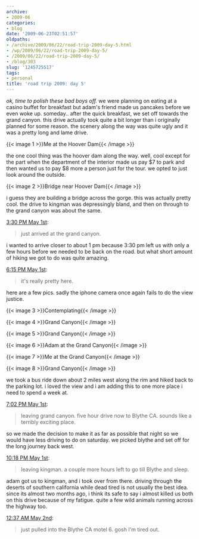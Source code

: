 ```yaml
---
archive:
- 2009-06
categories:
- blog
date: '2009-06-23T02:51:57'
oldpaths:
- /archive/2009/06/22/road-trip-2009-day-5.html
- /wp/2009/06/22/road-trip-2009-day-5/
- /2009/06/22/road-trip-2009-day-5/
- /blog/303
slug: '1245725517'
tags:
- personal
title: 'road trip 2009: day 5'
---
```


_ok, time to polish these bad boys off._ we were planning on eating at
a casino buffet for breakfast but adam's friend made us pancakes before we
even woke up. someday.. after the quick breakfast, we set off towards the
grand canyon. this drive actually took quite a bit longer than
i originally planned for some reason. the scenery along the way was quite
ugly and it was a pretty long and lame drive.

{{< image 1 >}}Me at the Hoover Dam{{< /image >}}

the one cool thing was the hoover dam along the way. well, cool except for
the part when the department of the interior made us pay $7 to park and
then wanted us to pay $8 more a person just for the tour. we opted to just
look around the outside.

{{< image 2 >}}Bridge near Hoover Dam{{< /image >}}

i guess they are building a bridge across the gorge. this was actually
pretty cool. the drive to kingman was depressingly bland, and then on
through to the grand canyon was about the same.

[3:30 PM May 1st][3]:

> just arrived at the grand canyon.

i wanted to arrive closer to about 1 pm because 3:30 pm left us with only
a few hours before we needed to be back on the road. but what short amount
of hiking we got to do was quite amazing.

[6:15 PM May 1st][4]:

> it's really pretty here.

here are a few pics. sadly the iphone camera once again fails to do the
view justice.

{{< image 3 >}}Contemplating{{< /image >}}

{{< image 4 >}}Grand Canyon{{< /image >}}

{{< image 5 >}}Grand Canyon{{< /image >}}

{{< image 6 >}}Adam at the Grand Canyon{{< /image >}}

{{< image 7 >}}Me at the Grand Canyon{{< /image >}}

{{< image 8 >}}Grand Canyon{{< /image >}}

we took a bus ride down about 2 miles west along the rim and hiked back to
the parking lot. i loved the view and i am adding this to one more place
i need to spend a week at.

[7:02 PM May 1st][11]:

> leaving grand canyon. five hour drive now to Blythe CA. sounds like
> a terribly exciting place.

so we made the decision to make it as far as possible that night so we
would have less driving to do on saturday. we picked blythe and set off
for the long journey back west.

[10:18 PM May 1st][12]:

> leaving kingman. a couple more hours left to go till Blythe and sleep.

adam got us to kingman, and i took over from there. driving through the
deserts of southern california while dead tired is not usually the best
idea. since its almost two months ago, i think its safe to say i almost
killed us both on this drive because of my fatigue. quite a few wild
animals running across the highway too.

[12:37 AM May 2nd][13]:

> just pulled into the Blythe CA motel 6. gosh I'm tired out.

[3]: http://twitter.com/bismark/status/1673098197
[4]: http://twitter.com/bismark/status/1674395987
[11]: http://twitter.com/bismark/status/1674751875
[12]: http://twitter.com/bismark/status/1676182127
[13]: http://twitter.com/bismark/status/1676897865

